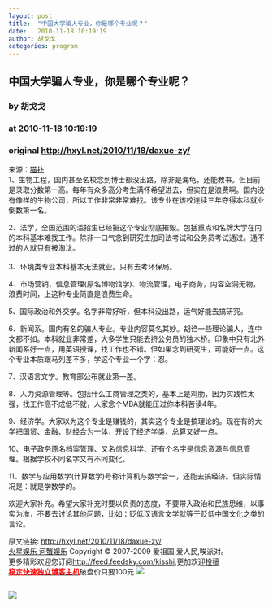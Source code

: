 ```yaml
---
layout: post
title:  "中国大学骗人专业，你是哪个专业呢？"
date:   2010-11-18 10:19:19
author: 胡戈戈
categories: program
---
```


## 中国大学骗人专业，你是哪个专业呢？
### by 胡戈戈
### at 2010-11-18 10:19:19
### original <http://hxyl.net/2010/11/18/daxue-zy/>

<p>来源：<a href="http://dzh.mop.com/#/topic/readSub_10300619_0_0.html">猫扑</a><br> 1、生物工程，国内甚至名校念到博士都没出路，除非是海龟，还能教书。但目前是录取分数第一高。每年有众多高分考生满怀希望进去，但实在是浪费啊。国内没有像样的生物公司，所以工作非常非常难找。该专业在该校连续三年夺得本科就业倒数第一名。</p><p>2、法学，全国范围的滥招生已经把这个专业彻底摧毁。包括重点和名牌大学在内的本科基本难找工作。除非一口气念到研究生加司法考试和公务员考试通过。通不过的人就只有被淘汰。<br> <span></span><br> 3、环境类专业本科基本无法就业。只有去考环保局。</p><p>4、市场营销，信息管理(原名博物馆学)、物流管理，电子商务，内容空洞无物，浪费时间，上这种专业简直是浪费生命。</p><p>5、国际政治和外交学。名字非常好听，但本科没出路，运气好能去搞研究。</p><p>6、新闻系。国内有名的骗人专业。专业内容莫名其妙。胡诌一些理论骗人，连中文都不如。本科就业非常差，大多学生只能去挤公务员的独木桥。印象中只有北外新闻系好一点，用英语授课，找工作也不错。但如果念到研究生，可能好一点。这个专业本质跟马列差不多，学这个专业一个字：忍。</p><p>7、汉语言文学。教育部公布就业第一差。</p><p>8、人力资源管理等。包括什么工商管理之类的，基本上是鸡肋，因为实践性太强，找工作高不成低不就，人家念个MBA就能压过你本科苦读4年。</p><p>9、经济学。大家以为这个专业是赚钱的，其实这个专业是搞理论的。现在有的大学把国贸、金融、财经合为一体，开设了经济学类，总算又好一点。</p><p>10、电子政务原名档案管理、又名信息科学、还有个名字是信息资源与信息管理。根据学校不同名字又有不同变化。</p><p>11、数学与应用数学(计算数学)号称计算机与数学合一，还能去搞经济。但实际情况是：就是学数学的。</p><p>欢迎大家补充。希望大家补充时要以负责的态度，不要带入政治和民族思维，以事实为准，不要去讨论其他问题，比如：贬低汉语言文学就等于贬低中国文化之类的言论。</p><p>原文链接: <a href="http://hxyl.net/2010/11/18/daxue-zy/">http://hxyl.net/2010/11/18/daxue-zy/</a> <br> <a href="http://hxyl.net/">火星娱乐 河蟹娱乐</a> Copyright ©   2007-2009 爱祖国,爱人民,唉派对。<br> 更多精彩欢迎您订阅<a href="http://feed.feedsky.com/kisshi">http://feed.feedsky.com/kisshi</a>,更加欢迎<a href="http://hxyl.net/delivery/">投稿</a><br> <a href="http://www.gegehost.com/"><strong><font color="red">稳定快速独立博客主机</font></strong></a>破盘价只要100元 <img src="http://img.tongji.linezing.com/922164/tongji.gif"></p><img src="http://www1.feedsky.com/t1/437819349/kisshi/feedsky/s.gif?r=http://hxyl.net/2010/11/18/daxue-zy/" border="0" height="0" width="0"><p><a href="http://www1.feedsky.com/r/l/feedsky/kisshi/437819349/art01.html"><img border="0" ismap src="http://www1.feedsky.com/r/i/feedsky/kisshi/437819349/art01.gif"></a></p>